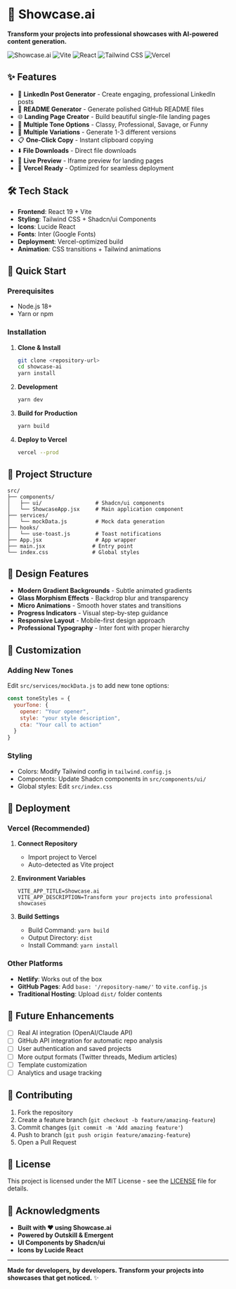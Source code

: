# 🚀 Showcase.ai

**Transform your projects into professional showcases with AI-powered content generation.**

![Showcase.ai](https://img.shields.io/badge/Showcase.ai-AI%20Powered-blueviolet)
![Vite](https://img.shields.io/badge/Vite-646CFF?logo=vite&logoColor=white)
![React](https://img.shields.io/badge/React-61DAFB?logo=react&logoColor=black)
![Tailwind CSS](https://img.shields.io/badge/Tailwind%20CSS-06B6D4?logo=tailwindcss&logoColor=white)
![Vercel](https://img.shields.io/badge/Vercel-000000?logo=vercel&logoColor=white)

## ✨ Features

- 🎯 **LinkedIn Post Generator** - Create engaging, professional LinkedIn posts
- 📝 **README Generator** - Generate polished GitHub README files
- 🌐 **Landing Page Creator** - Build beautiful single-file landing pages
- 🎨 **Multiple Tone Options** - Classy, Professional, Savage, or Funny
- 🔄 **Multiple Variations** - Generate 1-3 different versions
- 📋 **One-Click Copy** - Instant clipboard copying
- ⬇️ **File Downloads** - Direct file downloads
- 👀 **Live Preview** - Iframe preview for landing pages
- 🚀 **Vercel Ready** - Optimized for seamless deployment

## 🛠️ Tech Stack

- **Frontend**: React 19 + Vite
- **Styling**: Tailwind CSS + Shadcn/ui Components
- **Icons**: Lucide React
- **Fonts**: Inter (Google Fonts)
- **Deployment**: Vercel-optimized build
- **Animation**: CSS transitions + Tailwind animations

## 🚀 Quick Start

### Prerequisites
- Node.js 18+ 
- Yarn or npm

### Installation

1. **Clone & Install**
   ```bash
   git clone <repository-url>
   cd showcase-ai
   yarn install
   ```

2. **Development**
   ```bash
   yarn dev
   ```

3. **Build for Production**
   ```bash
   yarn build
   ```

4. **Deploy to Vercel**
   ```bash
   vercel --prod
   ```

## 📁 Project Structure

```
src/
├── components/
│   ├── ui/                 # Shadcn/ui components
│   └── ShowcaseApp.jsx     # Main application component
├── services/
│   └── mockData.js         # Mock data generation
├── hooks/
│   └── use-toast.js        # Toast notifications
├── App.jsx                 # App wrapper
├── main.jsx               # Entry point
└── index.css              # Global styles
```

## 🎨 Design Features

- **Modern Gradient Backgrounds** - Subtle animated gradients
- **Glass Morphism Effects** - Backdrop blur and transparency
- **Micro Animations** - Smooth hover states and transitions
- **Progress Indicators** - Visual step-by-step guidance
- **Responsive Layout** - Mobile-first design approach
- **Professional Typography** - Inter font with proper hierarchy

## 🔧 Customization

### Adding New Tones
Edit `src/services/mockData.js` to add new tone options:

```javascript
const toneStyles = {
  yourTone: {
    opener: "Your opener",
    style: "your style description",
    cta: "Your call to action"
  }
}
```

### Styling
- Colors: Modify Tailwind config in `tailwind.config.js`
- Components: Update Shadcn components in `src/components/ui/`
- Global styles: Edit `src/index.css`

## 🚀 Deployment

### Vercel (Recommended)

1. **Connect Repository**
   - Import project to Vercel
   - Auto-detected as Vite project

2. **Environment Variables**
   ```
   VITE_APP_TITLE=Showcase.ai
   VITE_APP_DESCRIPTION=Transform your projects into professional showcases
   ```

3. **Build Settings**
   - Build Command: `yarn build`
   - Output Directory: `dist`
   - Install Command: `yarn install`

### Other Platforms
- **Netlify**: Works out of the box
- **GitHub Pages**: Add `base: '/repository-name/'` to `vite.config.js`
- **Traditional Hosting**: Upload `dist/` folder contents

## 📝 Future Enhancements

- [ ] Real AI integration (OpenAI/Claude API)
- [ ] GitHub API integration for automatic repo analysis
- [ ] User authentication and saved projects
- [ ] More output formats (Twitter threads, Medium articles)
- [ ] Template customization
- [ ] Analytics and usage tracking

## 🤝 Contributing

1. Fork the repository
2. Create a feature branch (`git checkout -b feature/amazing-feature`)
3. Commit changes (`git commit -m 'Add amazing feature'`)
4. Push to branch (`git push origin feature/amazing-feature`)
5. Open a Pull Request

## 📄 License

This project is licensed under the MIT License - see the [LICENSE](LICENSE) file for details.

## 🙏 Acknowledgments

- **Built with ❤️ using Showcase.ai**
- **Powered by Outskill & Emergent**
- **UI Components by Shadcn/ui**
- **Icons by Lucide React**

---

**Made for developers, by developers. Transform your projects into showcases that get noticed.** ✨